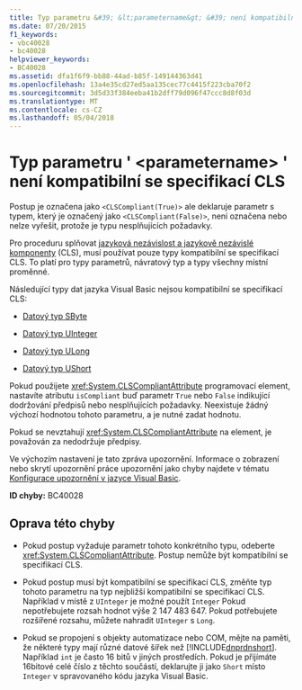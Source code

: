 ```yaml
---
title: Typ parametru &#39; &lt;parametername&gt; &#39; není kompatibilní se specifikací CLS
ms.date: 07/20/2015
f1_keywords:
- vbc40028
- bc40028
helpviewer_keywords:
- BC40028
ms.assetid: dfa1f6f9-bb88-44ad-b85f-149144363d41
ms.openlocfilehash: 13a4e35cd27ed5aa135cec77c4415f223cba70f2
ms.sourcegitcommit: 3d5d33f384eeba41b2dff79d096f47ccc8d8f03d
ms.translationtype: MT
ms.contentlocale: cs-CZ
ms.lasthandoff: 05/04/2018
---
```

# <a name="type-of-parameter-39ltparameternamegt39-is-not-cls-compliant"></a>Typ parametru &#39; &lt;parametername&gt; &#39; není kompatibilní se specifikací CLS
Postup je označena jako `<CLSCompliant(True)>` ale deklaruje parametr s typem, který je označený jako `<CLSCompliant(False)>`, není označena nebo nelze vyřešit, protože je typu nesplňujících požadavky.  
  
 Pro proceduru splňovat [jazyková nezávislost a jazykově nezávislé komponenty](../../../standard/language-independence-and-language-independent-components.md) (CLS), musí používat pouze typy kompatibilní se specifikací CLS. To platí pro typy parametrů, návratový typ a typy všechny místní proměnné.  
  
 Následující typy dat jazyka Visual Basic nejsou kompatibilní se specifikací CLS:  
  
-   [Datový typ SByte](../../../visual-basic/language-reference/data-types/sbyte-data-type.md)  
  
-   [Datový typ UInteger](../../../visual-basic/language-reference/data-types/uinteger-data-type.md)  
  
-   [Datový typ ULong](../../../visual-basic/language-reference/data-types/ulong-data-type.md)  
  
-   [Datový typ UShort](../../../visual-basic/language-reference/data-types/ushort-data-type.md)  
  
 Pokud použijete <xref:System.CLSCompliantAttribute> programovací element, nastavíte atributu `isCompliant` buď parametr `True` nebo `False` indikující dodržování předpisů nebo nesplňujících požadavky. Neexistuje žádný výchozí hodnotou tohoto parametru, a je nutné zadat hodnotu.  
  
 Pokud se nevztahují <xref:System.CLSCompliantAttribute> na element, je považován za nedodržuje předpisy.  
  
 Ve výchozím nastavení je tato zpráva upozornění. Informace o zobrazení nebo skrytí upozornění práce upozornění jako chyby najdete v tématu [Konfigurace upozornění v jazyce Visual Basic](/visualstudio/ide/configuring-warnings-in-visual-basic).  
  
 **ID chyby:** BC40028  
  
## <a name="to-correct-this-error"></a>Oprava této chyby  
  
-   Pokud postup vyžaduje parametr tohoto konkrétního typu, odeberte <xref:System.CLSCompliantAttribute>. Postup nemůže být kompatibilní se specifikací CLS.  
  
-   Pokud postup musí být kompatibilní se specifikací CLS, změňte typ tohoto parametru na typ nejbližší kompatibilní se specifikací CLS. Například v místě z `UInteger` je možné použít `Integer` Pokud nepotřebujete rozsah hodnot výše 2 147 483 647. Pokud potřebujete rozšířené rozsahu, můžete nahradit `UInteger` s `Long`.  
  
-   Pokud se propojení s objekty automatizace nebo COM, mějte na paměti, že některé typy mají různé datové šířek než [!INCLUDE[dnprdnshort](~/includes/dnprdnshort-md.md)]. Například `int` je často 16 bitů v jiných prostředích. Pokud je přijímáte 16bitové celé číslo z těchto součástí, deklarujte ji jako `Short` místo `Integer` v spravovaného kódu jazyka Visual Basic.